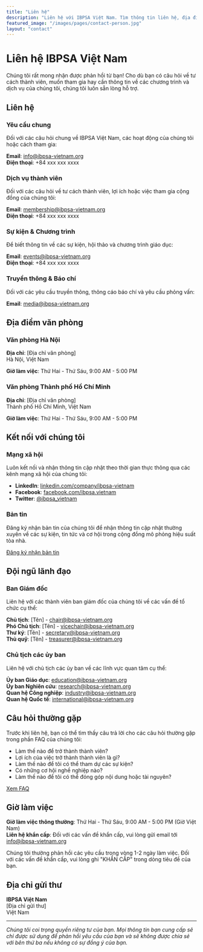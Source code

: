 ```yaml
---
title: "Liên hệ"
description: "Liên hệ với IBPSA Việt Nam. Tìm thông tin liên hệ, địa điểm văn phòng và cách kết nối với đội ngũ và cộng đồng của chúng tôi."
featured_image: "/images/pages/contact-person.jpg"
layout: "contact"
---
```


# Liên hệ IBPSA Việt Nam

Chúng tôi rất mong nhận được phản hồi từ bạn! Cho dù bạn có câu hỏi về tư cách thành viên, muốn tham gia hay cần thông tin về các chương trình và dịch vụ của chúng tôi, chúng tôi luôn sẵn lòng hỗ trợ.

## Liên hệ

### Yêu cầu chung

Đối với các câu hỏi chung về IBPSA Việt Nam, các hoạt động của chúng tôi hoặc cách tham gia:

**Email**: info@ibpsa-vietnam.org  
**Điện thoại**: +84 xxx xxx xxxx

### Dịch vụ thành viên

Đối với các câu hỏi về tư cách thành viên, lợi ích hoặc việc tham gia cộng đồng của chúng tôi:

**Email**: membership@ibpsa-vietnam.org  
**Điện thoại**: +84 xxx xxx xxxx

### Sự kiện & Chương trình

Để biết thông tin về các sự kiện, hội thảo và chương trình giáo dục:

**Email**: events@ibpsa-vietnam.org  
**Điện thoại**: +84 xxx xxx xxxx

### Truyền thông & Báo chí

Đối với các yêu cầu truyền thông, thông cáo báo chí và yêu cầu phỏng vấn:

**Email**: media@ibpsa-vietnam.org

## Địa điểm văn phòng

### Văn phòng Hà Nội

**Địa chỉ**: [Địa chỉ văn phòng]  
Hà Nội, Việt Nam

**Giờ làm việc**: Thứ Hai - Thứ Sáu, 9:00 AM - 5:00 PM

### Văn phòng Thành phố Hồ Chí Minh

**Địa chỉ**: [Địa chỉ văn phòng]  
Thành phố Hồ Chí Minh, Việt Nam

**Giờ làm việc**: Thứ Hai - Thứ Sáu, 9:00 AM - 5:00 PM

## Kết nối với chúng tôi

### Mạng xã hội

Luôn kết nối và nhận thông tin cập nhật theo thời gian thực thông qua các kênh mạng xã hội của chúng tôi:

- **LinkedIn**: [linkedin.com/company/ibpsa-vietnam](https://linkedin.com/company/ibpsa-vietnam)
- **Facebook**: [facebook.com/ibpsa.vietnam](https://facebook.com/ibpsa.vietnam)
- **Twitter**: [@ibpsa_vietnam](https://twitter.com/ibpsa_vietnam)

### Bản tin

Đăng ký nhận bản tin của chúng tôi để nhận thông tin cập nhật thường xuyên về các sự kiện, tin tức và cơ hội trong cộng đồng mô phỏng hiệu suất tòa nhà.

[Đăng ký nhận bản tin](/news/newsletter/)

## Đội ngũ lãnh đạo

### Ban Giám đốc

Liên hệ với các thành viên ban giám đốc của chúng tôi về các vấn đề tổ chức cụ thể:

**Chủ tịch**: [Tên] - chair@ibpsa-vietnam.org  
**Phó Chủ tịch**: [Tên] - vicechair@ibpsa-vietnam.org  
**Thư ký**: [Tên] - secretary@ibpsa-vietnam.org  
**Thủ quỹ**: [Tên] - treasurer@ibpsa-vietnam.org

### Chủ tịch các ủy ban

Liên hệ với chủ tịch các ủy ban về các lĩnh vực quan tâm cụ thể:

**Ủy ban Giáo dục**: education@ibpsa-vietnam.org  
**Ủy ban Nghiên cứu**: research@ibpsa-vietnam.org  
**Quan hệ Công nghiệp**: industry@ibpsa-vietnam.org  
**Quan hệ Quốc tế**: international@ibpsa-vietnam.org

## Câu hỏi thường gặp

Trước khi liên hệ, bạn có thể tìm thấy câu trả lời cho các câu hỏi thường gặp trong phần FAQ của chúng tôi:

- Làm thế nào để trở thành thành viên?
- Lợi ích của việc trở thành thành viên là gì?
- Làm thế nào để tôi có thể tham dự các sự kiện?
- Có những cơ hội nghề nghiệp nào?
- Làm thế nào để tôi có thể đóng góp nội dung hoặc tài nguyên?

[Xem FAQ](/about/faq/)

## Giờ làm việc

**Giờ làm việc thông thường**: Thứ Hai - Thứ Sáu, 9:00 AM - 5:00 PM (Giờ Việt Nam)  
**Liên hệ khẩn cấp**: Đối với các vấn đề khẩn cấp, vui lòng gửi email tới info@ibpsa-vietnam.org

Chúng tôi thường phản hồi các yêu cầu trong vòng 1-2 ngày làm việc. Đối với các vấn đề khẩn cấp, vui lòng ghi "KHẨN CẤP" trong dòng tiêu đề của bạn.

## Địa chỉ gửi thư

**IBPSA Việt Nam**  
[Địa chỉ gửi thư]  
Việt Nam

---

_Chúng tôi coi trọng quyền riêng tư của bạn. Mọi thông tin bạn cung cấp sẽ chỉ được sử dụng để phản hồi yêu cầu của bạn và sẽ không được chia sẻ với bên thứ ba nếu không có sự đồng ý của bạn._
